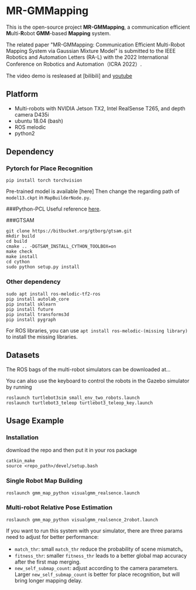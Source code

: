 # MR-GMMapping
<!-- 该项目是多机 GMM Submap 建图的工作 -->
This is the open-source project **MR-GMMapping**, a communication efficient **M**ulti-**R**obot **GMM**-based **Mapping** system.

The related paper "MR-GMMapping: Communication Efficient Multi-Robot Mapping System via Gaussian Mixture Model" is submitted to the IEEE Robotics and Automation Letters (RA-L) with the 2022 International Conference on Robotics and Automation（ICRA 2022）.

The video demo is resleased at [bilibili] and [youtube](https://www.youtube.com/watch?v=gIomG8qBk8U)

## Platform
- Multi-robots with NVIDIA Jetson TX2, Intel RealSense T265, and depth camera D435i
- ubuntu 18.04 (bash)
- ROS melodic
- python2
 
## Dependency

<!-- 项目基于 ROS 和 Python2
需要安装的库主要有 -->
### Pytorch for Place Recognition
```
pip install torch torchvision
```

Pre-trained model is available [here]
Then change the regarding path of `model13.ckpt` in `MapBuilderNode.py`.

###Python-PCL
Useful reference [here](https://python-pcl-fork.readthedocs.io/en/rc_patches4/install.html#install-python-pcl).

###GTSAM

```
git clone https://bitbucket.org/gtborg/gtsam.git
mkdir build
cd build
cmake .. -DGTSAM_INSTALL_CYTHON_TOOLBOX=on
make check
make install
cd cython
sudo python setup.py install
```

### Other dependency 
```
sudo apt install ros-melodic-tf2-ros
pip install autolab_core
pip install sklearn
pip install future
pip install transforms3d
pip install pygraph
```

For ROS libraries, you can use ```apt install ros-melodic-(missing library)``` to install the missing libraries.

## Datasets

The ROS bags of the multi-robot simulators can be downloaded at...

You can also use the keyboard to control the robots in the Gazebo simulator by running
```
roslaunch turtlebot3sim small_env_two_robots.launch 
roslaunch turtlebot3_teleop turtlebot3_teleop_key.launch
```

## Usage Example

### Installation
download the repo and then put it in your ros package
```
catkin_make
source <repo_path>/devel/setup.bash
```


### Single Robot Map Building
```
roslaunch gmm_map_python visualgmm_realsence.launch
```


### Multi-robot Relative Pose Estimation
```
roslaunch gmm_map_python visualgmm_realsence_2robot.launch
```
If you want to run this system with your simulator, there are three params need to adjust for better performance:
- `match_thr`: small `match_thr` reduce the probability of scene mismatch。
- `fitness_thr`: smaller `fitness_thr` leads to a better global map accuracy after the first map merging.
- `new_self_submap_count`: adjust according to the camera parameters. Larger `new_self_submap_count` is better for place recognition, but will bring longer mapping delay.


<!-- 先启动可视化和建图节点

```
roslaunch gmm_map_python visualgmm.launch
```

再播放相关的数据记录(得cd到.bag文件所在的文件夹中)

```
rosbag play --clock --keep-alive 30sec.bag
```

2021年更新:
我们现在新建了全新 rosbag,在rosbag 中增加了命名空间.运行方法.

```
roslaunch gmm_map_python visualgmm_realsence.launch
```

注意,要先在 visualgmm_realsence.launch 中28,29 行设置rosbag的路径.

rosbag 下载链接:

[https://cloud.tsinghua.edu.cn/f/ecc82823171e4a0aa20f/?dl=1](https://cloud.tsinghua.edu.cn/f/ecc82823171e4a0aa20f/?dl=1) -->

